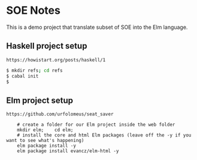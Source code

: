 # SOE Notes

This is a demo project that translate subset of SOE into the Elm language.


## Haskell project setup
    https://howistart.org/posts/haskell/1

```bash
$ mkdir refs; cd refs
$ cabal init
$

```

## Elm project setup
    https://github.com/urfolomeus/seat_saver

```
    # create a folder for our Elm project inside the web folder
    mkdir elm;    cd elm;
    # install the core and html Elm packages (leave off the -y if you want to see what's happening)
    elm package install -y
    elm package install evancz/elm-html -y
```
